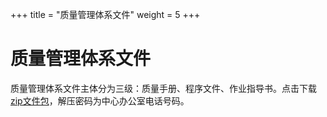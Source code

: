 +++
title = "质量管理体系文件"
weight = 5
+++

# 质量管理体系文件

质量管理体系文件主体分为三级：质量手册、程序文件、作业指导书。点击下载[zip文件包](qpw.zip)，解压密码为中心办公室电话号码。

